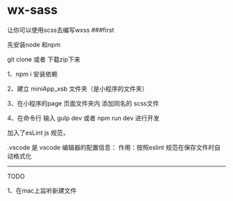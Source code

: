 # wx-sass
让你可以使用scss去编写wxss
###first

先安装node 和npm

git clone 或者 下载zip下来

1、npm i 安装依赖

2、建立 miniApp_xsb 文件夹（是小程序的文件夹）

3、在小程序的page 页面文件夹内 添加同名的 scss文件

4、在命令行 输入 gulp dev  或者 npm run dev 进行开发

加入了esLint js 规范， 

.vscode 是 vscode 编辑器的配置信息：
作用：按照eslint 规范在保存文件时自动格式化


---
TODO
 
 1、在mac上监听新建文件
